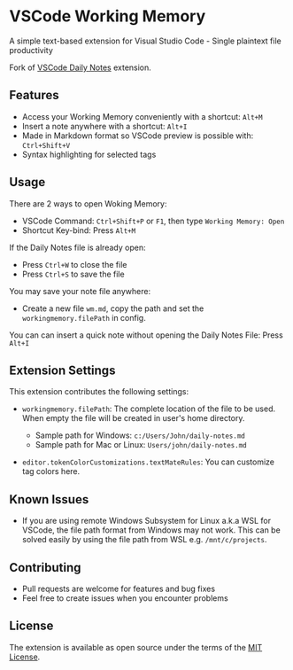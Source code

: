 # VSCode Working Memory

A simple text-based extension for Visual Studio Code - Single plaintext file productivity

Fork of [VSCode Daily Notes](https://marketplace.visualstudio.com/items?itemName=Inaki.vscode-daily-notes) extension.

## Features

* Access your Working Memory conveniently with a shortcut: `Alt+M`
* Insert a note anywhere with a shortcut: `Alt+I`
* Made in Markdown format so VSCode preview is possible with: `Ctrl+Shift+V`
* Syntax highlighting for selected tags

## Usage

There are 2 ways to open Woking Memory:

* VSCode Command: `Ctrl+Shift+P` or `F1`, then type `Working Memory: Open`
* Shortcut Key-bind: Press `Alt+M`

If the Daily Notes file is already open:

* Press `Ctrl+W` to close the file
* Press `Ctrl+S` to save the file

You may save your note file anywhere:

* Create a new file `wm.md`, copy the path and set the `workingmemory.filePath` in config.

You can can insert a quick note without opening the Daily Notes File: Press `Alt+I`

## Extension Settings

This extension contributes the following settings:

* `workingmemory.filePath`: The complete location of the file to be used. When empty the file will be created in user's home directory.
  * Sample path for Windows: `c:/Users/John/daily-notes.md`
  * Sample path for Mac or Linux: `Users/john/daily-notes.md`

* `editor.tokenColorCustomizations.textMateRules`: You can customize tag colors here.

## Known Issues

* If you are using remote Windows Subsystem for Linux a.k.a WSL for VSCode, the file path format from Windows may not work.
This can be solved easily by using the file path from WSL e.g. `/mnt/c/projects`.

## Contributing
- Pull requests are welcome for features and bug fixes
- Feel free to create issues when you encounter problems

## License
The extension is available as open source under the terms of the [MIT License](https://opensource.org/licenses/MIT).
